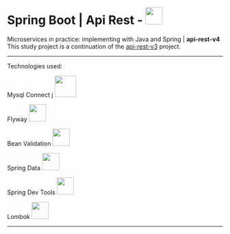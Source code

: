 # Spring Boot | Api Rest - <img src="https://www.alura.com.br/assets/api/cursos/microsservicos-implementando-java-spring.svg" width="40">
<p>Microservices in practice: implementing with Java and Spring | <b>api-rest-v4</b> This study project is a continuation of the <a href="https://github.com/MiguelProgrammer/api-rest-v3">api-rest-v3</a> project.</p>

<hr>
Technologies used:<br>
<p>Mysql Connect j <img src="https://www.mysql.com/common/logos/powered-by-mysql-167x86.png" width="50"></p>
<p>Flyway <img src="https://flywaydb.org/wp-content/uploads/2020/12/cropped-favicon-32x32.png" width="40"></p>
<p>Bean Validation <img src="https://beanvalidation.org/logo/logo.svg" width="40"></p>
<p>Spring Data <img src="https://www.alura.com.br/assets/api/cursos/persistencia-jpa-introducao-hibernate.svg" width="40"></p>
<p>Spring Dev Tools <img src="https://devkico.itexto.com.br/wp-content/uploads/2014/08/spring-boot-project-logo-300x270.png" width="40"></p>
<p>Lombok <img src="https://www.opencodez.com/wp-content/uploads/2018/08/lombok.png" width="40"></p>
<hr>
